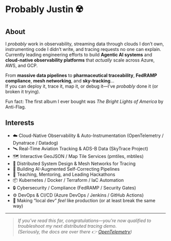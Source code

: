 # Probably Justin ☢️

## About
I *probably* work in observability, streaming data through clouds I don’t own, instrumenting code I didn’t write, and tracing requests no one can explain.  
Currently leading engineering efforts to build **Agentic AI systems** and **cloud-native observability platforms** that *actually* scale across Azure, AWS, and GCP.  

From **massive data pipelines** to **pharmaceutical traceability**, **FedRAMP compliance**, **mesh networking**, and **sky-tracking**…  
If you can deploy it, trace it, map it, or debug it—I’ve *probably* done it (or broken it trying).

Fun fact: The first album I ever bought was *The Bright Lights of America* by Anti-Flag.  

## Interests
- ☁️ Cloud-Native Observability & Auto-Instrumentation (OpenTelemetry / Dynatrace / Datadog)
- 🛰️ Real-Time Aviation Tracking & ADS-B Data (SkyTrace Project)
- 🗺️ Interactive GeoJSON / Map Tile Services (pmtiles, mbtiles)
- 🧩 Distributed System Design & Mesh Networks for Tracing
- 🚀 Building AI-Augmented Self-Correcting Pipelines
- 🐛 Teaching, Mentoring, and Leading Hackathons
- 📦 Kubernetes / Docker / Terraform / IaC Automation
- 🔒 Cybersecurity / Compliance (FedRAMP / Security Gates)
- ⚙️ DevOps & CI/CD (Azure DevOps / Jenkins / GitHub Actions)
- 🎯 Making “local dev” *feel* like production (or at least break the same way)

---

> _If you’ve read this far, congratulations—you’re now qualified to troubleshoot my next distributed tracing demo._  
> _(Seriously, the docs are over there 👉 [OpenTelemetry](https://opentelemetry.io))_


